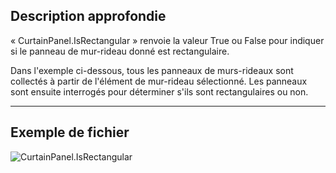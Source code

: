 ## Description approfondie
« CurtainPanel.IsRectangular » renvoie la valeur True ou False pour indiquer si le panneau de mur-rideau donné est rectangulaire.

Dans l'exemple ci-dessous, tous les panneaux de murs-rideaux sont collectés à partir de l'élément de mur-rideau sélectionné. Les panneaux sont ensuite interrogés pour déterminer s'ils sont rectangulaires ou non.
___
## Exemple de fichier

![CurtainPanel.IsRectangular](./Revit.Elements.CurtainPanel.IsRectangular_img.jpg)
